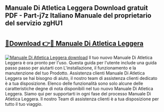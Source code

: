## Manuale Di Atletica Leggera Download gratuit PDF - Part-j7z Italiano Manuale del proprietario del servizio zgHU1

# <h2><a href="http://dfav343.blite.top/?on=Manuale+Di+Atletica+Leggera">🔗Download 👉🔴 Manuale Di Atletica Leggera</a></h2>

[![Manuale Di Atletica Leggera download](https://i.imgur.com/lujVjoI.png)](http://dfav343.blite.top/?on=Manuale+Di+Atletica+Leggera)
Il tuo nuovo Manuale Di Atletica Leggera è ora pronto per l'uso. Questa guida per l'utente include una guida passo passo per aiutarti con L'installazione, il funzionamento e la manutenzione del tuo Prodotto. Assistenza clienti Manuale Di Atletica Leggera se hai bisogno di aiuto, il nostro team di assistenza clienti dedicato è a tua disposizione. Elenco delle funzionalità sono solo alcune delle caratteristiche degne di nota disponibili nel tuo nuovo Manuale Di Atletica Leggera. Siamo qui per supportarti in ogni fase del processo Manuale Di Atletica Leggera. Il nostro Team di assistenza clienti è a tua disposizione per tutto il tuo viaggio.
